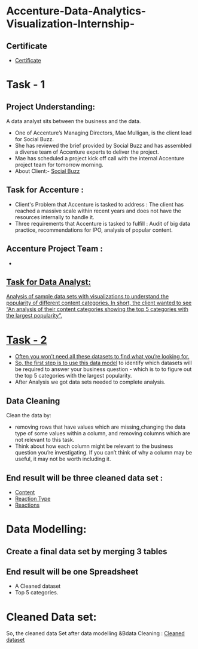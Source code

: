 # Accenture-Data-Analytics-Visualization-Internship-
## Certificate
- <a href="https://github.com/SandeshReddyGS/Accenture-Data-Analytics-Visualization-Internship-/blob/main/Accenture%20_data%20analyst_completion_certificate.pdf">Certificate</a>
# Task - 1
## Project Understanding:
A data analyst sits between the business and the data.
* One of Accenture’s Managing Directors, Mae Mulligan, is the client lead for Social Buzz.
* She has reviewed the brief provided by Social Buzz and has assembled a diverse team of Accenture experts to deliver the project.
* Mae has scheduled a project kick off call with the internal Accenture project team for tomorrow morning.
* About Client:- <a href="https://github.com/SandeshReddyGS/Accenture-Data-Analytics-Visualization-Internship-/blob/main/Data_Analytics%20Client%20Brief.pdf">Social Buzz</a>
## Task for Accenture :
* Client's Problem that Accenture is tasked to address : The client has reached a massive scale within recent years and does not have the resources internally to handle it.
* Three requirements that Accenture is tasked to fulfill : Audit of big data practice, recommendations for IPO, analysis of popular content.
## Accenture Project Team :
- <a href="https://github.com/SandeshReddyGS/Accenture-Data-Analytics-Visualization-Internship-/blob/main/Internal%20stakeholder%20chart.pdf">
## Task for Data Analyst:
Analysis of sample data sets with visualizations to understand the popularity of different content categories.
In short, the client wanted to see “An analysis of their content categories showing the top 5 categories with the largest popularity”.
# Task - 2
* Often you won’t need all these datasets to find what you’re looking for.
* So, the first step is to use this <a href="https://github.com/SandeshReddyGS/Accenture-Data-Analytics-Visualization-Internship-/blob/main/Data%20model.pdf">data model</a> to identify which datasets will be required to answer your business question - which is to to figure out the top 5 categories with the largest popularity.
* After Analysis we got data sets needed to complete analysis.
## Data Cleaning 
Clean the data by:
* removing rows that have values which are missing,changing the data type of some values within a column, and removing columns which are not relevant to this task.
* Think about how each column might be relevant to the business question you’re investigating. If you can’t think of why a column may be useful, it may not be worth including it.
## End result will be three cleaned data set :
* <a href="https://github.com/SandeshReddyGS/Accenture-Data-Analytics-Visualization-Internship-/blob/main/Content.xlsx">Content</a>
* <a href="https://github.com/SandeshReddyGS/Accenture-Data-Analytics-Visualization-Internship-/blob/main/ReactionTypes.xlsm">Reaction Type</a>
* <a href="https://github.com/SandeshReddyGS/Accenture-Data-Analytics-Visualization-Internship-/blob/main/Reactions.xlsm">Reactions</a>
# Data Modelling:
## Create a final data set by merging 3 tables 
## End result will be one Spreadsheet
* A Cleaned dataset
* Top 5 categories.
# Cleaned Data set:
So, the cleaned data Set after data modelling &Bdata Cleaning : <a href="https://github.com/SandeshReddyGS/Accenture-Data-Analytics-Visualization-Internship-/blob/main/Cleaned%20dataset.xlsx">Cleaned dataset<a/>


